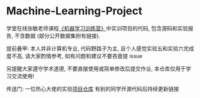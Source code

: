 # Machine-Learning-Project
学堂在线张敏老师课程[《机器学习训练营》](https://www.xuetangx.com/training/ML080910036802/1048372?channel=i.area.page_course_ad)中实训项目的代码, 包含源码和实验报告, 不含数据 (部分公开数据集附有链接).

提前叠甲: 本人并非计算机专业, 代码野路子为主, 且个人感觉实验五和实验六完成度不高, 请大家酌情参考, 如有问题和建议不要吝啬提 issue

另提醒大家遵守学术道德, 不要直接使用或简单修改后提交作业, 本仓库仅用于学习交流使用!

传送门:
一位热心大佬的实验[项目仓库](https://github.com/W-caner/ML_class)
有别的同学开源代码后持续更新链接
